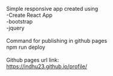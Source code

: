 Simple responsive app created using <br>
 -Create React App <br>
 -bootstrap <br>
 -jquery <br><br>
Command for publishing in github pages <br>
npm run deploy <br><br>
Github pages url link: <br>
https://indhu23.github.io/profile/
